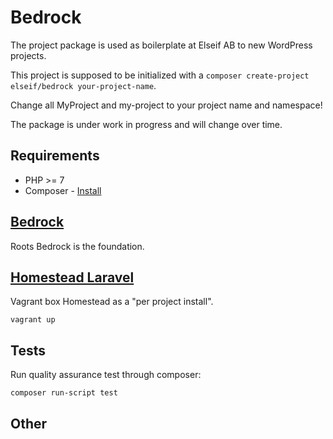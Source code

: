 # Bedrock

The project package is used as boilerplate at Elseif AB to new WordPress projects.

This project is supposed to be initialized with a `composer create-project elseif/bedrock your-project-name`.

Change all MyProject and my-project to your project name and namespace!

The package is under work in progress and will change over time.

## Requirements

* PHP >= 7
* Composer - [Install](https://getcomposer.org/doc/00-intro.md#installation-linux-unix-osx)

## [Bedrock](https://roots.io/bedrock/)

Roots Bedrock is the foundation.

## [Homestead Laravel](https://laravel.com/docs/5.3/homestead#per-project-installation)

Vagrant box Homestead as a "per project install".

```
vagrant up
```

## Tests

Run quality assurance test through composer:

```
composer run-script test
```

## Other

[roots-wp-salt]:https://roots.io/salts.html

